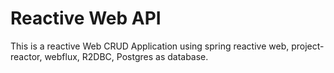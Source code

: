 # Reactive Web API
This is a reactive Web CRUD Application using spring reactive web, project-reactor, webflux, R2DBC, Postgres as database.
